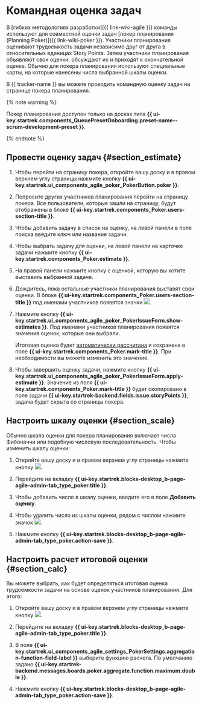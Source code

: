# Командная оценка задач

В [гибких методологиях разработки]({{ link-wiki-agile }}) команды используют для совместной оценки задач [покер планирования (Planning Poker)]({{ link-wiki-poker }}). Участники планирования оценивают трудоемкость задачи независимо друг от друга в относительных единицах Story Points. Затем участники планирования объявляют свои оценки, обсуждают их и приходят к окончательной оценке. Обычно для покера планирования используют специальные карты, на которые нанесены числа выбранной шкалы оценки.

В {{ tracker-name }} вы можете проводить командную оценку задач на странице покера планирования.

{% note warning %}

Покер планирования доступен только на досках типа **{{ ui-key.startrek.components_QueuePresetOnboarding.preset-name--scrum-development-preset }}**.

{% endnote %}

## Провести оценку задач {#section_estimate}

1. Чтобы перейти на страницу покера, откройте вашу доску и в правом верхнем углу страницы нажмите кнопку **{{ ui-key.startrek.ui_components_agile_poker_PokerButton.poker }}**.

1. Попросите других участников планирования перейти на страницу покера. Все пользователи, которые зашли на страницу, будут отображены в блоке **{{ ui-key.startrek.components_Poker.users-section-title }}**.

1. Чтобы добавить задачу в список на оценку, на левой панели в поле поиска введите ключ или название задачи.

1. Чтобы выбрать задачу для оценки, на левой панели на карточке задачи нажмите кнопку **{{ ui-key.startrek.components_Poker.estimate }}**. 

1. На правой панели нажмите кнопку с оценкой, которую вы хотите выставить выбранной задаче.

1. Дождитесь, пока остальные участники планирования выставят свои оценки. В блоке **{{ ui-key.startrek.components_Poker.users-section-title }}** под именами участников появятся значки ![](../../_assets/tracker/estimate-done.png).

1. Нажмите кнопку **{{ ui-key.startrek.ui_components_agile_poker_PokerIssueForm.show-estimates }}**. Под именами участников планирования появятся значения оценок, которые они выбрали. 

    Итоговая оценка будет [автоматически рассчитана](#section_calc) и сохранена в поле **{{ ui-key.startrek.components_Poker.mark-title }}**. При необходимости вы можете изменить это значение.

1. Чтобы завершить оценку задачи, нажмите кнопку **{{ ui-key.startrek.ui_components_agile_poker_PokerIssueForm.apply-estimate }}**. Значение из поля **{{ ui-key.startrek.components_Poker.mark-title }}** будет скопировано в поле задачи **{{ ui-key.startrek-backend.fields.issue.storyPoints }}**, задача будет скрыта со страницы покера.

## Настроить шкалу оценки {#section_scale}

Обычно шкала оценки для покера планирования включает числа Фибоначчи или подобную числовую последовательность. Чтобы изменить шкалу оценки:

1. Откройте вашу доску и в правом верхнем углу страницы нажмите кнопку ![](../../_assets/tracker/edit-agile.png).

1. Перейдите на вкладку **{{ ui-key.startrek.blocks-desktop_b-page-agile-admin-tab_type_poker.title }}**.

1. Чтобы добавить число в шкалу оценки, введите его в поле **Добавить оценку**.

1. Чтобы удалить число из шкалы оценки, рядом с числом нажмите значок ![](../../_assets/tracker/delete-agile-status.png).

1. Нажмите кнопку **{{ ui-key.startrek.blocks-desktop_b-page-agile-admin-tab_type_poker.action-save }}**.

## Настроить расчет итоговой оценки {#section_calc}

Вы можете выбрать, как будет определяться итоговая оценка трудоемкости задачи на основе оценок участников планирования. Для этого:

1. Откройте вашу доску и в правом верхнем углу страницы нажмите кнопку ![](../../_assets/tracker/edit-agile.png).

1. Перейдите на вкладку **{{ ui-key.startrek.blocks-desktop_b-page-agile-admin-tab_type_poker.title }}**.

1. В поле **{{ ui-key.startrek.ui_components_agile_settings_PokerSettings.aggregation-function-field-label }}** выберите функцию расчета. По умолчанию задано **{{ ui-key.startrek-backend.messages.boards.poker.aggregate.function.maximum.double }}**.

1. Нажмите кнопку **{{ ui-key.startrek.blocks-desktop_b-page-agile-admin-tab_type_poker.action-save }}**.
